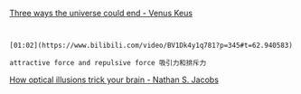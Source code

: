 
[Three ways the universe could end - Venus Keus](https://www.bilibili.com/video/BV1Dk4y1q781?p=345)


```ad-note


[01:02](https://www.bilibili.com/video/BV1Dk4y1q781?p=345#t=62.940583)

attractive force and repulsive force 吸引力和排斥力

```



[How optical illusions trick your brain - Nathan S. Jacobs](https://www.bilibili.com/video/BV1Dk4y1q781?p=346)